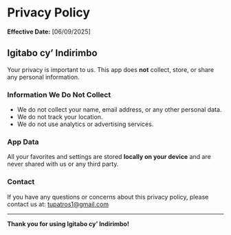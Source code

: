 # Privacy Policy

**Effective Date:** [06/09/2025]

## Igitabo cy’ Indirimbo

Your privacy is important to us. This app does **not** collect, store, or share any personal information.

### Information We Do Not Collect

- We do not collect your name, email address, or any other personal data.
- We do not track your location.
- We do not use analytics or advertising services.

### App Data

All your favorites and settings are stored **locally on your device** and are never shared with us or any third party.

### Contact

If you have any questions or concerns about this privacy policy, please contact us at: [tupatros1@gmail.com](mailto:tupatros1@gmail.com)

---

**Thank you for using Igitabo cy’ Indirimbo!**
